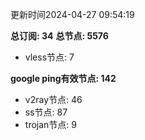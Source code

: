更新时间2024-04-27 09:54:19

**总订阅: 34**
**总节点: 5576**
- vless节点: 7

**google ping有效节点: 142**
- v2ray节点: 46
- ss节点: 87
- trojan节点: 9
